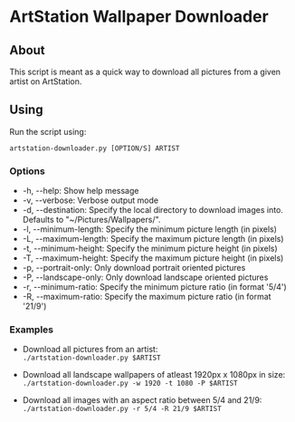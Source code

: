 # ArtStation Wallpaper Downloader

## About

This script is meant as a quick way to download all pictures from a given artist on ArtStation.

## Using

Run the script using:

`artstation-downloader.py [OPTION/S] ARTIST`

### Options

- -h, --help: Show help message
- -v, --verbose: Verbose output mode
- -d, --destination: Specify the local directory to download images into. Defaults to "~/Pictures/Wallpapers/".
- -l, --minimum-length: Specify the minimum picture length (in pixels)
- -L, --maximum-length: Specify the maximum picture length (in pixels)
- -t, --minimum-height: Specify the minimum picture height (in pixels)
- -T, --maximum-height: Specify the maximum picture height (in pixels)
- -p, --portrait-only: Only download portrait oriented pictures
- -P, --landscape-only: Only download landscape oriented pictures
- -r, --minimum-ratio: Specify the minimum picture ratio (in format '5/4')
- -R, --maximum-ratio: Specify the maximum picture ratio (in format '21/9')

### Examples

- Download all pictures from an artist:  
  `./artstation-downloader.py $ARTIST`

- Download all landscape wallpapers of atleast 1920px x 1080px in size:  
  `./artstation-downloader.py -w 1920 -t 1080 -P $ARTIST`

- Download all images with an aspect ratio between 5/4 and 21/9:  
  `./artstation-downloader.py -r 5/4 -R 21/9 $ARTIST`
